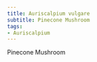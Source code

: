 ```yaml
---
title: Auriscalpium vulgare
subtitle: Pinecone Mushroom
tags:
- Auriscalpium
---
```


Pinecone Mushroom
